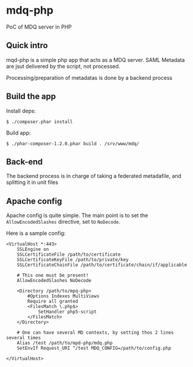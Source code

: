 # mdq-php

PoC of MDQ server in PHP

## Quick intro

mqd-php is a simple php app that acts as a MDQ server.
SAML Metadata are jsut delivered by the script, not processed.

Processing/preparation of metadatas is done by a backend process

## Build the app

Install deps:
```
$ ./composer.phar install
```

Build app:
```
$ ./phar-composer-1.2.0.phar build . /srv/www/mdq/
```

## Back-end

The backend process is in charge of taking a federated metadafile, and splitting it in unit files

## Apache config

Apache config is quite simple. The main point is to set the `AllowEncodedSlashes` directive, set to `NoDecode`.

Here is a sample config:

```
<VirtualHost *:443>
    SSLEngine on
    SSLCertificateFile /path/to/certificate
    SSLCertificateKeyFile /path/to/private/key
    SSLCertificateChainFile /path/to/certificate/chain/if/applicable

    # This one must be present!
    AllowEncodedSlashes NoDecode

    <Directory /path/to/mpq-php>
        #Options Indexes MultiViews
        Require all granted
        <FilesMatch \.php$>
            SetHandler php5-script
        </FilesMatch>
    </Directory>

    # One can have several MD contexts, by setting thos 2 lines several times
    Alias /test /path/to/mpd-php/mdq.php
    SetEnvIf Request_URI ^/test MDQ_CONFIG=/path/to/config.php

</VirtualHost>
```
